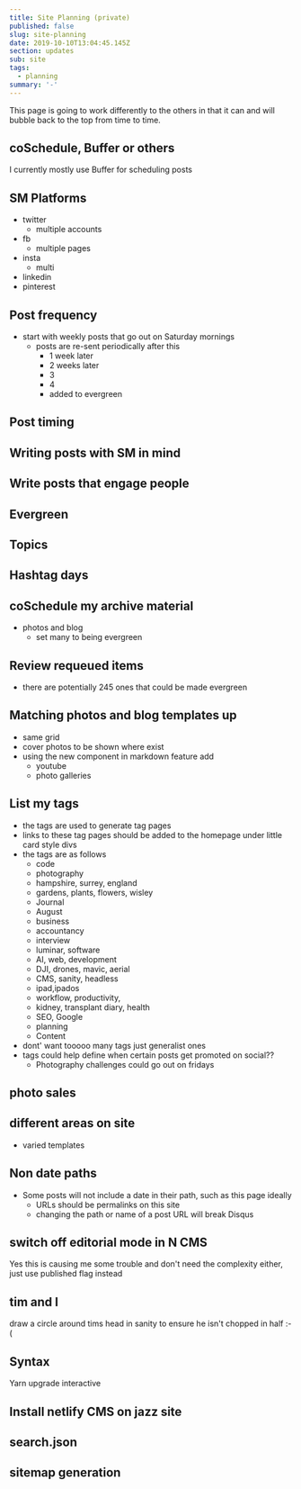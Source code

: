 ```yaml
---
title: Site Planning (private)
published: false
slug: site-planning
date: 2019-10-10T13:04:45.145Z
section: updates
sub: site
tags:
  - planning
summary: '-'
---
```


This page is going to work differently to the others in that it can and will bubble back to the top from time to time.

## coSchedule, Buffer or others
I currently mostly use Buffer for scheduling posts

## SM Platforms
- twitter
  - multiple accounts
- fb
  - multiple pages
- insta
  - multi
- linkedin
- pinterest

## Post frequency
- start with weekly posts that go out on Saturday mornings
  - posts are re-sent periodically after this
    - 1 week later
    - 2 weeks later
    - 3
    - 4
    - added to evergreen

## Post timing

## Writing posts with SM in mind

## Write posts that engage people

## Evergreen

## Topics

## Hashtag days

## coSchedule my archive material
- photos and blog
  - set many to being evergreen

## Review requeued items
- there are potentially 245 ones that could be made evergreen

## Matching photos and blog templates up
- same grid
- cover photos to be shown where exist
- using the new component in markdown feature add 
  - youtube
  - photo galleries

## List my tags
- the tags are used to generate tag pages
- links to these tag pages should be added to the homepage under little card style divs
- the tags are as follows
  - code
  - photography
  - hampshire, surrey, england
  - gardens, plants, flowers, wisley
  - Journal
  - August
  - business
  - accountancy
  - interview
  - luminar, software
  - AI, web, development
  - DJI, drones, mavic, aerial
  - CMS, sanity, headless
  - ipad,ipados
  - workflow, productivity,
  - kidney, transplant diary, health
  - SEO, Google
  - planning
  - Content
- dont' want tooooo many tags just generalist ones
- tags could help define when certain posts get promoted on social??
  - Photography challenges could go out on fridays

## photo sales

## different areas on site
- varied templates

## Non date paths
- Some posts will not include a date in their path, such as this page ideally
  - URLs should be permalinks on this site
  - changing the path or name of a post URL will break Disqus

## switch off editorial mode in N CMS
Yes this is causing me some trouble and don't need the complexity either, just use published flag instead

## tim and I
draw a circle around tims head in sanity to ensure he isn't chopped in half :-(

## Syntax
Yarn upgrade interactive

## Install netlify CMS on jazz site
## search.json
## sitemap generation
